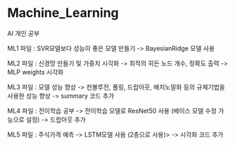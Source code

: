 # Machine_Learning
AI 개인 공부

ML1 파일 : SVR모델보다 성능이 좋은 모델 만들기 -> BayesianRidge 모델 사용

ML2 파일 : 신경망 만들기 및 가중치 시각화 -> 최적의 히든 노드 개수, 정확도 출력 -> MLP weights 시각화

ML3 파일 : 모델 성능 향상 -> 컨볼루전, 풀링, 드랍아웃, 배치노말화 등의 규제기법을 사용한 성능 향상 -> summary 코드 추가

ML4 파일 : 전이학습 공부 -> 전이학습 모델로 ResNet50 사용 (베이스 모델 수정 가능으로 설정) -> 드랍아웃 추가

ML5 파일 : 주식가격 예측 -> LSTM모델 사용 (2층으로 사용)> -> 시각화 코드 추가
